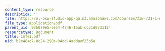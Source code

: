 ```yaml
---
content_type: resource
description: ''
file: https://ol-ocw-studio-app-qa.s3.amazonaws.com/courses/21w-731-1-writing-and-experience-exploring-self-in-society-spring-2004/b2e48ac78c24290e84dd4addaaf25b5a_info1.pdf
file_type: application/pdf
parent_uid: 97b079e5-e064-4746-16ab-cc31d0731124
resourcetype: Document
title: info1.pdf
uid: b2e48ac7-8c24-290e-84dd-4addaaf25b5a
---
```

